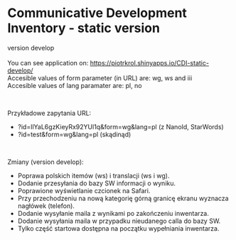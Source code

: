 # Communicative Development Inventory - static version
version develop
<br/> <br/>
You can see application on: https://piotrkrol.shinyapps.io/CDI-static-develop/ <br/>
Accesible values of form parameter (in URL) are: wg, ws and iii <br/>
Accesible values of lang paramater are: pl, no <br/>

<br/>

Przykładowe zapytania URL: <br/>
- ?id=IlYaL6gzKieyRx92YUl1q&form=wg&lang=pl (z NanoId, StarWords) <br/>
- ?id=test&form=wg&lang=pl (skądinąd) <br/>

<br/>

Zmiany (version develop): <br/>
- Poprawa polskich itemów (ws) i translacji (ws i wg). <br/>
- Dodanie przesyłania do bazy SW informacji o wyniku. <br/>
- Poprawione wyświetlanie czcionek na Safari. <br/>
- Przy przechodzeniu na nową kategorię górną granicę ekranu wyznacza nagłówek (telefon). <br/>
- Dodanie wysyłanie maila z wynikami po zakończeniu inwentarza. <br/>
- Dodanie wysyłania maila w przypadku nieudanego calla do bazy SW.
- Tylko część startowa dostępna na początku wypełniania inwentarza. 